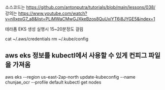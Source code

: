 소스코드는 https://github.com/antonputra/tutorials/blob/main/lessons/038/
강의는 https://www.youtube.com/watch?v=nIIxexG7_a8&list=PLiMWaCMwGJXkeBzos8QuUxiYT6j8JYGE5&index=1

테라폼 EKS 생성 실행시 15~20분정도 걸림

cat ~/.aws/credentials
rm ~/.kube/config
## aws eks 정보를 kubectl에서 사용할 수 있게 컨피그 파일을 가져옴
aws eks --region us-east-2ap-north update-kubeconfig --name chunjae_ocr --profile default
kubectl get nodes 